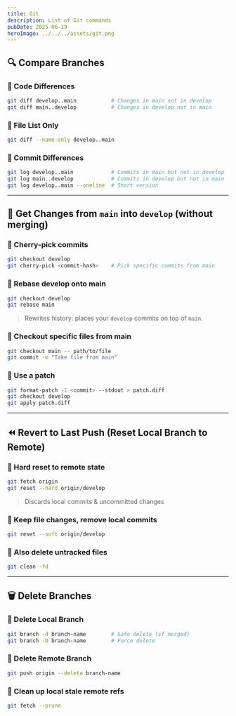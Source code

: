 ```yaml
---
title: Git
description: List of Git commands
pubDate: 2025-06-19
heroImage: ../../../assets/git.png
---
```


## 🔍 Compare Branches

### 🔹 Code Differences

```bash
git diff develop..main           # Changes in main not in develop
git diff main..develop           # Changes in develop not in main
```

### 🔹 File List Only

```bash
git diff --name-only develop..main
```

### 🔹 Commit Differences

```bash
git log develop..main            # Commits in main but not in develop
git log main..develop            # Commits in develop but not in main
git log develop..main --oneline  # Short version
```

---

## 🔁 Get Changes from `main` into `develop` (without merging)

### 🔹 Cherry-pick commits

```bash
git checkout develop
git cherry-pick <commit-hash>    # Pick specific commits from main
```

### 🔹 Rebase develop onto main

```bash
git checkout develop
git rebase main
```

> Rewrites history: places your `develop` commits on top of `main`.

### 🔹 Checkout specific files from main

```bash
git checkout main -- path/to/file
git commit -m "Take file from main"
```

### 🔹 Use a patch

```bash
git format-patch -1 <commit> --stdout > patch.diff
git checkout develop
git apply patch.diff
```

---

## ⏪ Revert to Last Push (Reset Local Branch to Remote)

### 🔹 Hard reset to remote state

```bash
git fetch origin
git reset --hard origin/develop
```

> Discards local commits & uncommitted changes

### 🔹 Keep file changes, remove local commits

```bash
git reset --soft origin/develop
```

### 🔹 Also delete untracked files

```bash
git clean -fd
```

---

## 🗑️ Delete Branches

### 🔹 Delete Local Branch

```bash
git branch -d branch-name        # Safe delete (if merged)
git branch -D branch-name        # Force delete
```

### 🔹 Delete Remote Branch

```bash
git push origin --delete branch-name
```

### 🔹 Clean up local stale remote refs

```bash
git fetch --prune
```

